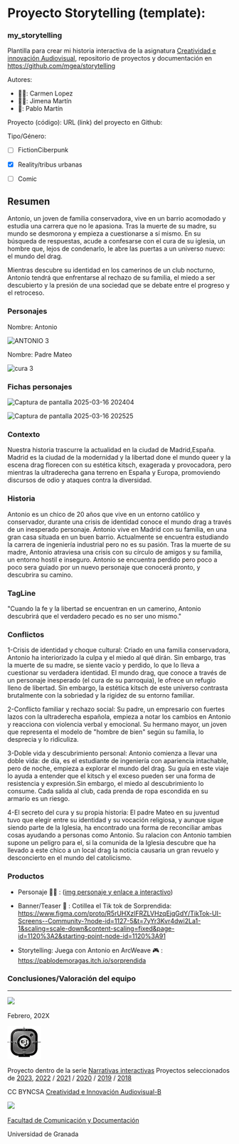 
# Proyecto Storytelling (template): 
### my_storytelling
Plantilla para crear mi historia interactiva de la asignatura [Creatividad e innovación Audiovisual](https://www.ugr.es/estudiantes/grados/grado-comunicacion-audiovisual/creacion-difusion-nuevos-contenidos-audiovis), repositorio de proyectos y documentación en https://github.com/mgea/storytelling


Autores:  
<!---
Incluir lista de personas del grupo 
Se puede añadir enlace a página personal de github o lo que se quiera...(optativo)
-->

- 👱‍♀️: Carmen Lopez 
- 👩‍🦰: Jimena Martín 
- 👨: Pablo Martín


Proyecto (código): 
URL (link) del proyecto en Github: 


Tipo/Género:  
- [ ] FictionCiberpunk  
- [x] Reality/tribus urbanas  
- [ ] Comic



## Resumen
Antonio, un joven de familia conservadora, vive en un barrio acomodado y estudia una carrera que no le apasiona. Tras la muerte de su madre, su mundo se desmorona y empieza a cuestionarse a sí mismo. En su búsqueda de respuestas, acude a confesarse con el cura de su iglesia, un hombre que, lejos de condenarlo, le abre las puertas a un universo nuevo: el mundo del drag.

Mientras descubre su identidad en los camerinos de un club nocturno, Antonio tendrá que enfrentarse al rechazo de su familia, el miedo a ser descubierto y la presión de una sociedad que se debate entre el progreso y el retroceso.

### Personajes
Nombre: Antonio

![ANTONIO 3](https://github.com/user-attachments/assets/c5c21d27-0004-4afb-9b50-24b3a267353c)

Nombre: Padre Mateo 

![cura 3](https://github.com/user-attachments/assets/7f877f33-1b88-49f8-bc63-8a070a15fab0)

### Fichas personajes 
![Captura de pantalla 2025-03-16 202404](https://github.com/user-attachments/assets/b55b0505-24cf-43a8-9179-defad60976b8)

![Captura de pantalla 2025-03-16 202525](https://github.com/user-attachments/assets/c31bc134-0441-4d56-9f3f-82518dc65269)



### Contexto
Nuestra historia trascurre la actualidad en la ciudad de Madrid,España. Madrid es la ciudad de la modernidad y la libertad done el mundo queer y la escena drag florecen con su estética kitsch, exagerada y provocadora, pero mientras la ultraderecha gana terreno en España y Europa, promoviendo discursos de odio y ataques contra la diversidad.

### Historia
Antonio es un chico de 20 años que vive en un entorno católico y conservador, durante una crisis de identidad conoce el mundo drag a través de un inesperado personaje.
Antonio vive en Madrid con su familia, en una gran casa situada en un buen barrio. Actualmente se encuentra estudiando la carrera de ingeniería industrial  pero no es su pasión. Tras la muerte de su madre, Antonio atraviesa una crisis con su círculo de amigos y su familia, un entorno hostil e inseguro. Antonio se encuentra perdido pero poco a poco sera guiado por un nuevo personaje que conocerá pronto, y descubrira su camino. 

### TagLine
"Cuando la fe y la libertad se encuentran en un camerino, Antonio descubrirá que el verdadero pecado es no ser uno mismo."

### Conflictos 
1-Crisis de identidad y choque cultural:
Criado en una familia conservadora, Antonio ha interiorizado la culpa y el miedo al qué dirán. Sin embargo, tras la muerte de su madre, se siente vacío y perdido, lo que lo lleva a cuestionar su verdadera identidad. El mundo drag, que conoce a través de un personaje inesperado (el cura de su parroquia), le ofrece un refugio lleno de libertad. Sin embargo, la estética kitsch de este universo contrasta brutalmente con la sobriedad y la rigidez de su entorno familiar.

2-Conflicto familiar y rechazo social:
Su padre, un empresario con fuertes lazos con la ultraderecha española, empieza a notar los cambios en Antonio y reacciona con violencia verbal y emocional. Su hermano mayor, un joven que representa el modelo de "hombre de bien" según su familia, lo desprecia y lo ridiculiza.

3-Doble vida y descubrimiento personal:
Antonio comienza a llevar una doble vida: de día, es el estudiante de ingeniería con apariencia intachable, pero de noche, empieza a explorar el mundo del drag. Su guía en este viaje  lo ayuda a entender que el kitsch y el exceso pueden ser una forma de resistencia y expresión.Sin embargo, el miedo al descubrimiento lo consume. Cada salida al club, cada prenda de ropa escondida en su armario es un riesgo.

4-El secreto del cura y su propia historia:
El padre Mateo en su juventud tuvo que elegir entre su identidad y su vocación religiosa, y aunque sigue siendo parte de la Iglesia, ha encontrado una forma de reconciliar ambas cosas ayudando a personas como Antonio.
Su ralacion con Antonio tambien supone un peligro para el, si la comunida de la Iglesia descubre que ha llevado a este chico a un local drag la noticia causaria un gran revuelo y desconcierto en el mundo del catolicismo.

### Productos

- Personaje 👱‍♂️ : ([img personaje y enlace a interactivo](https://app.Lumi.education/run/rVaHHh)) 


- Banner/Teaser 👠 : Cotillea el Tik tok de Sorprendida: https://www.figma.com/proto/R5rUHXzlFRZLVHzqEjqGdY/TikTok-UI-Screens--Community-?node-id=1127-5&t=7yYr3Kvr4dwi2La1-1&scaling=scale-down&content-scaling=fixed&page-id=1120%3A2&starting-point-node-id=1120%3A91


- Storytelling: Juega con Antonio en ArcWeave 🎮 : https://pablodemoragas.itch.io/sorprendida 




### Conclusiones/Valoración del equipo






------
![](https://upload.wikimedia.org/wikipedia/commons/thumb/6/62/CC-BY-SA-Andere_Wikis_%28v%29.svg/200px-CC-BY-SA-Andere_Wikis_%28v%29.svg.png)

<!---
Lista completa de emojis de markDown - https://gist.github.com/rxaviers/7360908) 
-->

Febrero, 202X

![](https://github.com/mgea/CRIAv/blob/main/logo_criav75.png)

Proyecto dentro de la serie [Narrativas interactivas](https://github.com/mgea/storytelling/blob/master/What_is_a_digital_storytelling.md) 
Proyectos seleccionados de [2023](https://github.com/mgea/storytelling/tree/master/2023), [2022](https://github.com/mgea/storytelling/blob/master/2022/readme.md) / [2021](https://github.com/mgea/storytelling/blob/master/2021/readme.md) / [2020](https://github.com/mgea/storytelling/blob/master/2020/readme.md)  / 
[2019](https://github.com/mgea/storytelling/blob/master/2019/readme.md) / [2018](https://github.com/mgea/storytelling/blob/master/2018/readme.md) 

CC BYNCSA [Creatividad e Innovación Audiovisual-B](https://github.com/mgea/criav/)

<img src="https://mirrors.creativecommons.org/presskit/buttons/88x31/png/by-nc-sa.png"  width="75" > 

[Facultad de Comunicación y Documentación](http://fcd.ugr.es)

Universidad de Granada
